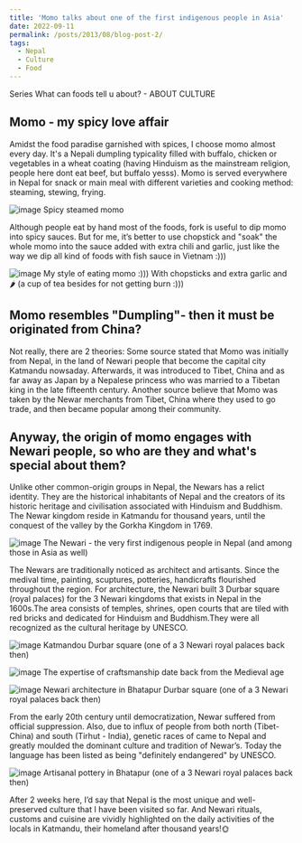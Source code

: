 ```yaml
---
title: 'Momo talks about one of the first indigenous people in Asia'
date: 2022-09-11
permalink: /posts/2013/08/blog-post-2/
tags:
  - Nepal
  - Culture
  - Food
---
```

Series What can foods tell u about? - ABOUT CULTURE

Momo - my spicy love affair
------
Amidst the food paradise garnished with spices, I choose momo almost every day. It's a Nepali dumpling typicality filled with buffalo, chicken or vegetables in a wheat coating (having Hinduism as the mainstream religion, people here dont eat beef, but buffalo yesss). Momo is served everywhere in Nepal for snack or main meal with different varieties and cooking method: steaming, stewing, frying. 

![image](https://github.com/user-attachments/assets/a9a4ef96-2569-4ea6-a49b-c5d8b0fb2a71)
Spicy steamed momo

Although people eat by hand most of the foods, fork is useful to dip momo into spicy sauces. But for me, it’s better to use chopstick  and "soak" the whole momo into the sauce added with extra chili and garlic, just like the way we dip all kind of foods with fish sauce in Vietnam :)))

![image](https://github.com/user-attachments/assets/18b85ea8-5237-443c-86c2-24093ab3a01c)
My style of eating momo :)))
With chopsticks and extra garlic and 🌶️ (a cup of tea besides for not getting burn :)))

Momo resembles "Dumpling"- then it must be originated from China?
------
Not really, there are 2 theories:
Some source stated that Momo was initially from Nepal, in the land of Newari people that become the capital city Katmandu nowsaday. Afterwards, it was introduced to Tibet, China and as far away as Japan by a Nepalese princess who was married to a Tibetan king in the late fifteenth century.
Another source believe that Momo was taken by the Newar merchants from Tibet, China where they used to go trade, and then became popular among their community. 

Anyway, the origin of momo engages with Newari people, so who are they and what's special about them?
------
Unlike other common-origin groups in Nepal, the Newars has a relict identity. They are the historical inhabitants of Nepal and the creators of its historic heritage and civilisation associated with Hinduism and Buddhism. The Newar kingdom reside in Katmandu for thousand years,  until the conquest of the valley by the Gorkha Kingdom in 1769.

![image](https://github.com/user-attachments/assets/0d24a23b-95d8-4c38-aade-561a6239af81)
The Newari - the very first indigenous people in Nepal (and among those in Asia as well)

The Newars are traditionally noticed as architect and artisants. Since the medival time, painting, scuptures, potteries, handicrafts flourished throughout the region. For architecture, the Newari built 3 Durbar square (royal palaces) for the 3 Newari kingdoms that exists in Nepal in the 1600s.The area consists of temples, shrines, open courts that are tiled with red bricks and dedicated for Hinduism and Buddhism.They were all recognized as the cultural heritage by UNESCO.

![image](https://github.com/user-attachments/assets/23adc12b-381f-4c41-a2cf-694abf0bad3e)
Katmandou Durbar square (one of a 3 Newari royal palaces back then)

![image](https://github.com/user-attachments/assets/4df436a4-d617-4a2d-87e2-5648e9634cab)
The expertise of craftsmanship date back from the Medieval age

![image](https://github.com/user-attachments/assets/4048a3da-316e-4695-a08b-d6cc2f5a626d)
Newari architecture in Bhatapur Durbar square (one of a 3 Newari royal palaces back then)

From the early 20th century until democratization, Newar suffered from official suppression. Also, due to influx of people from both north (Tibet- China) and south (Tirhut - India), genetic races of came to Nepal and greatly moulded the dominant culture and tradition of Newar’s. Today the language has been listed as being "definitely endangered" by UNESCO.

![image](https://github.com/user-attachments/assets/29a34a00-4cb0-4878-8496-9e330a420a66)
Artisanal pottery in Bhatapur (one of a 3 Newari royal palaces back then)

After 2 weeks here, I’d say that Nepal is the most unique and well-preserved culture that I have been visited so far. And Newari rituals, customs and cuisine are vividly highlighted on the daily activities of the locals in Katmandu, their homeland after thousand years!🌞
